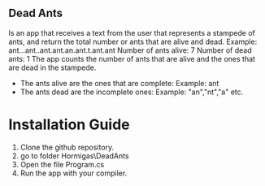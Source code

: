 ## Dead Ants

Is an app that receives a text from the user that represents a stampede of ants, and return the total number or ants that are alive and dead.
Example: ant...ant..ant.ant.an.ant.t.ant.ant
Number of ants alive: 7
Number of dead ants: 1
The app counts the number of ants that are alive and the ones that are dead in the stampede.

* The ants alive are the ones that are complete: Example: ant
* The ants dead are the incomplete ones: Example: "an","nt","a" etc.

 # Installation Guide 
 1. Clone the github repository.
 2. go to folder Hormigas\DeadAnts
 3. Open the file Program.cs
 4. Run the app with your compiler.

